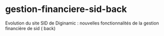 # gestion-financiere-sid-back
Evolution du site SID de Diginamic : nouvelles fonctionnalités de la gestion financière de sid ( back)
